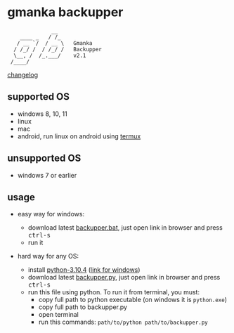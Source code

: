 # gmanka backupper

```text
              __
    ____ _   / /_
   / __ `/  / __ \   Gmanka
  / /_/ /  / /_/ /   Backupper
  \__, /  /_.___/    v2.1
 /____/
```

[changelog](changelog.md)

## supported OS

- windows 8, 10, 11
- linux
- mac
- android, run linux on android using [termux](https://github.com/termux/termux-app/releases)

## unsupported OS

- windows 7 or earlier

## usage

- easy way for windows:
  - download latest [backupper.bat](https://raw.githubusercontent.com/gmankab/backupper/main/latest_release/backupper.bat), just open link in browser and press <kbd>ctrl-s</kbd>
  - run it

- hard way for any OS:
  - install [python-3.10.4](https://www.python.org/downloads/release/python-3104/) ([link for windows](https://www.python.org/ftp/python/3.10.4/python-3.10.4-embed-amd64.zip))
  - download latest [backupper.py](https://raw.githubusercontent.com/gmankab/backupper/main/latest_release/backupper.py), just open link in browser and press <kbd>ctrl-s</kbd>
  - run this file using python. To run it from terminal, you must:
    - copy full path to python executable (on windows it is `python.exe`)
    - copy full path to backupper.py
    - open terminal
    - run this commands: ```path/to/python path/to/backupper.py```
